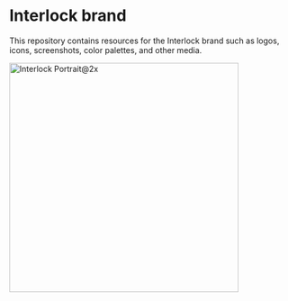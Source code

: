# Interlock brand

This repository contains resources for the Interlock brand such as logos, icons, screenshots, color palettes, and other media.

<img width="407" alt="Interlock Portrait@2x" src="https://user-images.githubusercontent.com/37465733/156758277-934bc937-5415-4aa0-a3d7-416bd374abf5.png">
